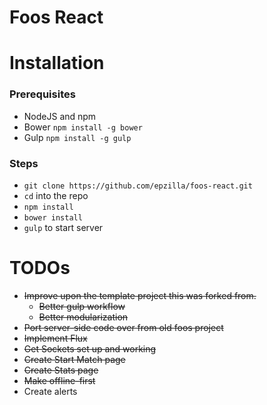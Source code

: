 Foos React
==========

# Installation
### Prerequisites
- NodeJS and npm
- Bower `npm install -g bower`
- Gulp `npm install -g gulp`

### Steps
- `git clone https://github.com/epzilla/foos-react.git`
- `cd` into the repo
- `npm install`
- `bower install`
- `gulp` to start server

# TODOs
* ~~Improve upon the template project this was forked from.~~
  * ~~Better gulp workflow~~
  * ~~Better modularization~~
* ~~Port server-side code over from old foos project~~
* ~~Implement Flux~~
* ~~Get Sockets set up and working~~
* ~~Create Start Match page~~
* ~~Create Stats page~~
* ~~Make offline-first~~
* Create alerts
